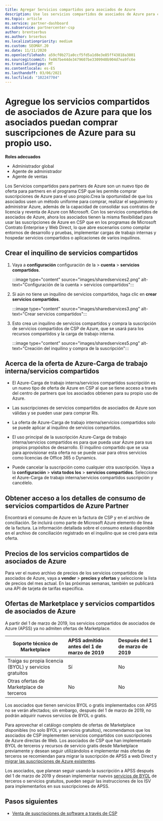 ```yaml
---
title: Agregar Servicios compartidos para asociados de Azure
description: Use los servicios compartidos de asociados de Azure para comprar suscripciones de Azure para su propio uso y para tener un método uniforme de compra, seguimiento y administración de Azure.
ms.topic: article
ms.service: partner-dashboard
ms.subservice: partnercenter-csp
author: brentserbus
ms.author: brserbus
ms.localizationpriority: medium
ms.custom: SEOMAY.20
ms.date: 11/11/2020
ms.openlocfilehash: a59cf0b271a0ccf5fd5a1d8e3e85ff43818a3801
ms.sourcegitcommit: fe867be44de3479607be3309940b904d7ea9fc6e
ms.translationtype: MT
ms.contentlocale: es-ES
ms.lasthandoff: 03/06/2021
ms.locfileid: "102247704"
---
```

# <a name="add-azure-partner-shared-services-so-partners-can-buy-azure-subscriptions-for-their-own-use"></a>Agregue los servicios compartidos de asociados de Azure para que los asociados puedan comprar suscripciones de Azure para su propio uso.

 
**Roles adecuados**

- Administrador global
- Agente de administrador
- Agente de ventas

Los Servicios compartidos para partners de Azure son un nuevo tipo de oferta para partners en el programa CSP que les permite comprar suscripciones de Azure para el uso propio.Crea la oportunidad de que los asociados usen un método uniforme para comprar, realizar el seguimiento y administrar Azure, además de la capacidad de consolidar sus contratos de licencia y reventa de Azure con Microsoft. Con los servicios compartidos de asociados de Azure, ahora los asociados tienen la misma flexibilidad para usar las suscripciones de Azure en CSP que en los programas de Microsoft Contrato Enterprise y Web Direct, lo que abre escenarios como compilar entornos de desarrollo y pruebas, implementar cargas de trabajo internas y hospedar servicios compartidos o aplicaciones de varios inquilinos.  

## <a name="create-the-shared-services-tenant"></a>Crear el inquilino de servicios compartidos

1. Vaya a **configuración** configuración de la  >  **cuenta**  >  **servicios compartidos**.

   :::image type="content" source="images/sharedservices2.png" alt-text="Configuración de la cuenta > servicios compartidos":::

2. Si aún no tiene un inquilino de servicios compartidos, haga clic en **crear servicios compartidos**.

   :::image type="content" source="images/sharedservices3.png" alt-text="Crear servicios compartidos":::

3. Esto crea un inquilino de servicios compartidos y compra la suscripción de servicios compartidos de CSP de Azure, que se usará para los recursos compartidos y la carga de trabajo interna.

   :::image type="content" source="images/sharedservices5.png" alt-text="Creación del inquilino y compra de la suscripción":::

## <a name="about-the-azure--internalshared-services-offer"></a>Acerca de la oferta de Azure-Carga de trabajo interna/servicios compartidos

- El Azure-Carga de trabajo interna/servicios compartidos suscripción es un nuevo tipo de oferta de Azure en CSP al que se tiene acceso a través del centro de partners que los asociados obtienen para su propio uso de Azure.

- Las suscripciones de servicios compartidos de asociados de Azure son válidas y se pueden usar para comprar RIs.

- La oferta de Azure-Carga de trabajo interna/servicios compartidos solo se puede aplicar al inquilino de servicios compartidos.

- El uso principal de la suscripción Azure-Carga de trabajo interna/servicios compartidos es para que pueda usar Azure para sus propios propósitos de desarrollo. El inquilino compartido que se usa para aprovisionar esta oferta no se puede usar para otros servicios como licencias de Office 365 o Dynamics.

- Puede cancelar la suscripción como cualquier otra suscripción. Vaya a la **configuración**  >  **vista todos los**  >  **servicios compartidos**. Seleccione el Azure-Carga de trabajo interna/servicios compartidos suscripción y cancélelo.

## <a name="accessing-azure-partner-shared-services-consumption-details"></a>Obtener acceso a los detalles de consumo de servicios compartidos de Azure Partner

Encontrará el consumo de Azure en la factura de CSP y en el archivo de conciliación. Se incluirá como parte de Microsoft Azure elemento de línea de la factura. La información detallada sobre el consumo estará disponible en el archivo de conciliación registrado en el inquilino que se creó para esta oferta.

## <a name="azure-partner-shared-services-pricing"></a>Precios de los servicios compartidos de asociados de Azure

Para ver el nuevo archivo de precios de los servicios compartidos de asociados de Azure, vaya a **vender**  >  **precios y ofertas** y seleccione la lista de precios del mes actual. En las próximas semanas, también se publicará una API de tarjeta de tarifas específica.

## <a name="marketplace-offers-and-azure-partner-shared-services"></a>Ofertas de Marketplace y servicios compartidos de asociados de Azure

A partir del 1 de marzo de 2019, los servicios compartidos de asociados de Azure (APSS) ya no admiten ofertas de Marketplace.

|**Soporte técnico de Marketplace**   |**APSS admitido antes del 1 de marzo de 2019**|**Después del 1 de marzo de 2019**|
|---------------------------|:----------------------------|:-------------------|
|Traiga su propia licencia (BYOL) y servicios gratuitos   | Sí   | No|
|Otras ofertas de Marketplace de terceros   | No   |No|

Los asociados que tienen servicios BYOL o gratis implementados con APSS no se verán afectados; sin embargo, después del 1 de marzo de 2019, no podrán adquirir nuevos servicios de BYOL o gratis.

Para aprovechar el catálogo completo de ofertas de Marketplace disponibles (no solo BYOL y servicios gratuitos), recomendamos que los asociados de CSP implementen servicios compartidos con suscripciones de Azure directas de Web.  Los asociados de CSP que han implementado BYOL de terceros y recursos de servicio gratis desde Marketplace previamente y desean seguir utilizándolos e implementar más ofertas de terceros se recomiendan para migrar la suscripción de APSS a web Direct y [migrar las suscripciones de Azure existentes](/azure/cloud-solution-provider/migration/migration#migrating-existing-azure-subscriptions).

Los asociados, que planean seguir usando la suscripción a APSS después del 1 de marzo de 2019 y desean implementar nuevos [servicios de BYOL](https://azuremarketplace.microsoft.com/marketplace/apps?filters=byol) de terceros o servicios gratuitos, pueden seguir las instrucciones de los ISV para implementarlos en sus suscripciones de APSS.

## <a name="next-steps"></a>Pasos siguientes

- [Venta de suscripciones de software a través de CSP](csp-software-subscriptions.md)